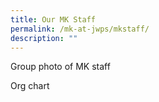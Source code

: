```yaml
---
title: Our MK Staff
permalink: /mk-at-jwps/mkstaff/
description: ""
---
```

Group photo of MK staff

Org chart